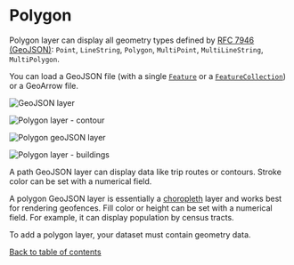 # Polygon

Polygon layer can display all geometry types defined by [RFC 7946 (GeoJSON)](https://tools.ietf.org/html/rfc7946): `Point`, `LineString`, `Polygon`, `MultiPoint`, `MultiLineString`, `MultiPolygon`. 

You can load a GeoJSON file (with a single [`Feature`](https://tools.ietf.org/html/rfc7946#section-3.2) or a [`FeatureCollection`](https://tools.ietf.org/html/rfc7946#section-3.3)) or a GeoArrow file.


![GeoJSON layer](https://d1a3f4spazzrp4.cloudfront.net/indranildeveloper-kepler.gl/documentation/image20.png "GeoJSON layer")

![Polygon layer - contour](https://d1a3f4spazzrp4.cloudfront.net/indranildeveloper-kepler.gl/documentation/layers-polygon-contour.png "Polygon layer")

![Polygon geoJSON layer](https://d1a3f4spazzrp4.cloudfront.net/indranildeveloper-kepler.gl/documentation/image7.png "Polygon geoJSON layer")

![Polygon layer - buildings](https://d1a3f4spazzrp4.cloudfront.net/indranildeveloper-kepler.gl/documentation/layers-polygon-buildings.png "Grid layer")

A path GeoJSON layer can display data like trip routes or contours. Stroke color can be set with a numerical field.

A polygon GeoJSON layer is essentially a [choropleth](https://en.wikipedia.org/wiki/Choropleth_map) layer and works best for rendering geofences. Fill color or height can be set with a numerical field. For example, it can display population by census tracts.

To add a polygon layer, your dataset must contain geometry data.


[Back to table of contents](../README.md)
